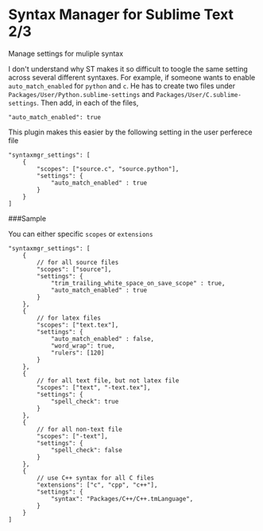 Syntax Manager for Sublime Text 2/3
====================
Manage settings for muliple syntax

I don't understand why ST makes it so difficult to toogle the same setting across several different syntaxes. For example, if someone wants to enable `auto_match_enabled` for `python` and `c`. He has to create two files under `Packages/User/Python.sublime-settings` and `Packages/User/C.sublime-settings`. Then add, in each of the files, 

	"auto_match_enabled": true


This plugin makes this easier by the following setting in the user perferece file


    "syntaxmgr_settings": [
        {
            "scopes": ["source.c", "source.python"],
            "settings": {
                "auto_match_enabled" : true
            }
        }
    ]


###Sample

You can either specific `scopes` or `extensions`

    "syntaxmgr_settings": [
        {
        	// for all source files
            "scopes": ["source"],
            "settings": {
                "trim_trailing_white_space_on_save_scope" : true,
                "auto_match_enabled" : true
            }
        },
        {
        	// for latex files
            "scopes": ["text.tex"],
            "settings": {
	            "auto_match_enabled" : false,
           	    "word_wrap": true,
				"rulers": [120]
            }
        },
        {
        	// for all text file, but not latex file
	        "scopes": ["text", "-text.tex"],
            "settings": {            
			    "spell_check": true
            }
        },        
        {
        	// for all non-text file
	        "scopes": ["-text"],
            "settings": {            
			    "spell_check": false
            }
        },
        {
        	// use C++ syntax for all C files
	        "extensions": ["c", "cpp", "c++"],
            "settings": {            
			    "syntax": "Packages/C++/C++.tmLanguage",
            }
        }        
    ]